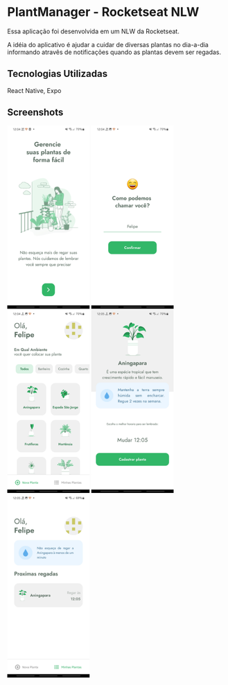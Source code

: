 
# PlantManager - Rocketseat NLW

Essa aplicação foi desenvolvida em um NLW da Rocketseat.

A idéia do aplicativo é ajudar a cuidar de diversas plantas no dia-a-dia informando atravês de notificações quando as plantas devem ser regadas.

## Tecnologias Utilizadas

React Native, Expo
## Screenshots
<div style="flex-direction: row;">
<img src="https://github.com/fealex95/plantManager-NLW5-RocketSeat/blob/main/Screenshot_20220326-120429_Plant%20Manager.jpg" width=190 />
<img src="https://github.com/fealex95/plantManager-NLW5-RocketSeat/blob/main/Screenshot_20220326-120443_Plant%20Manager.jpg" width=190 />
<img src="https://github.com/fealex95/plantManager-NLW5-RocketSeat/blob/main/Screenshot_20220326-120456_Plant%20Manager.jpg" width=190 />
<img src="https://github.com/fealex95/plantManager-NLW5-RocketSeat/blob/main/Screenshot_20220326-120509_Plant%20Manager.jpg" width=190 />
 <img src="https://github.com/fealex95/plantManager-NLW5-RocketSeat/blob/main/Screenshot_20220326-120519_Plant%20Manager.jpg" width=190 />
</div>
